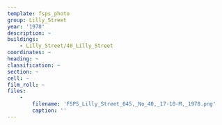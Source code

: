 ```yaml
---
template: fsps_photo
group: Lilly_Street
year: '1978'
description: ~
buildings:
    - Lilly_Street/40_Lilly_Street
coordinates: ~
heading: ~
classification: ~
section: ~
cell: ~
film_roll: ~
files:
    -
        filename: 'FSPS_Lilly_Street_045,_No_40,_17-10-M,_1978.png'
        caption: ''
---
```

